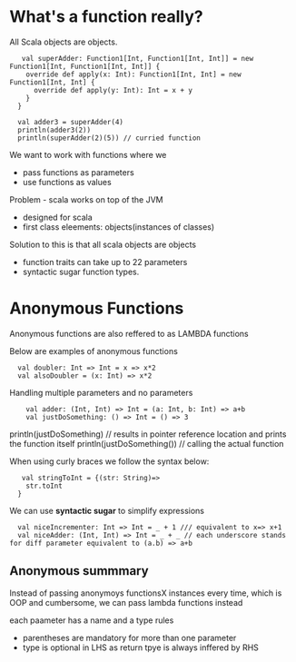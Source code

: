 # What's a function really? 

 All Scala objects are objects.


```
   val superAdder: Function1[Int, Function1[Int, Int]] = new Function1[Int, Function1[Int, Int]] {
    override def apply(x: Int): Function1[Int, Int] = new Function1[Int, Int] {
      override def apply(y: Int): Int = x + y
    }
  }

  val adder3 = superAdder(4)
  println(adder3(2))
  println(superAdder(2)(5)) // curried function
```

  We want to work with functions where we
   - pass functions as parameters
   - use functions as values

Problem - scala works on top of the JVM
   - designed for scala
   - first class eleements: objects(instances of classes)

Solution to this is that all scala objects are objects
   - function traits can take up to 22 parameters
   - syntactic sugar function types.


# Anonymous Functions 

Anonymous functions are also reffered to as LAMBDA functions 

Below are examples of anonymous functions

```
  val doubler: Int => Int = x => x*2
  val alsoDoubler = (x: Int) => x*2
```
  Handling multiple parameters and no parameters

```
    val adder: (Int, Int) => Int = (a: Int, b: Int) => a+b
    val justDoSomething: () => Int = () => 3
```

  println(justDoSomething) // results in pointer reference location and prints the function itself
  println(justDoSomething()) // calling the actual function


When using curly braces we follow the syntax below:

``` 
   val stringToInt = {(str: String)=>
    str.toInt
  }
```

We can use **syntactic sugar** to simplify expressions

```
  val niceIncrementer: Int => Int = _ + 1 /// equivalent to x=> x+1
  val niceAdder: (Int, Int) => Int = _ + _ // each underscore stands for diff parameter equivalent to (a.b) => a+b
```

## Anonymous summmary 

  Instead of passing anonymoys functionsX instances every time, which is OOP and cumbersome, we can pass
  lambda functions instead

  each paameter has a name and a type rules
  - parentheses are mandatory for more than one parameter
  - type is optional in LHS as return tpye is always inffered by RHS